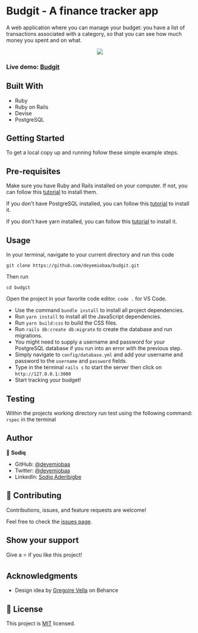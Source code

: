 # Budgit - A finance tracker app

A web application where you can manage your budget: you have a list of transactions associated with a category, so that you can see how much money you spent and on what.

<p align="center">
  <img src="https://user-images.githubusercontent.com/55185309/184538784-41eb91d2-6b37-47e5-bd8c-256516653aab.png" />
</p>


### Live demo: [Budgit](https://my-budgit-app.herokuapp.com/)

## Built With

- Ruby
- Ruby on Rails
- Devise
- PostgreSQL

## Getting Started

To get a local copy up and running follow these simple example steps.


## Pre-requisites
Make sure you have Ruby and Rails installed on your computer. If not, you can follow this [tutorial](https://guides.rubyonrails.org/getting_started.html#creating-a-new-rails-project) to install them.

If you don't have PostgreSQL installed, you can follow this [tutorial](https://www.postgresql.org/download/) to install it.

If you don't have yarn installed, you can follow this [tutorial](https://classic.yarnpkg.com/en/docs/install/#debian-stable) to install it.
  
## Usage
In your terminal, navigate to your current directory and run this code

`git clone https://github.com/deyemiobaa/budgit.git`

Then run

`cd budgit`

Open the project in your favorite code editor. `code .` for VS Code.

  - Use the command `bundle install` to install all project dependencies.
  - Run `yarn install` to install all the JavaScript dependencies.
  - Run `yarn build:css` to build the CSS files.
  - Run `rails db:create db:migrate` to create the database and run migrations.
  - You might need to supply a username and password for your PostgreSQL database if you run into an error with the previous step.
  - Simply navigate to `config/database.yml` and add your username and password to the `username` and `password` fields.
  - Type in the terminal `rails s` to start the server then click on `http://127.0.0.1:3000`
  - Start tracking your budget!
  

## Testing

Within the projects working directory run test using the following command:
 `rspec` in the terminal


## Author

👤 **Sodiq**

- GitHub: [@deyemiobaa](https://github.com/deyemiobaa)
- Twitter: [@deyemiobaa](https://twitter.com/deyemiobaa)
- LinkedIn: [Sodiq Aderibigbe](https://linkedin.com/in/sodiqa)

## 🤝 Contributing

Contributions, issues, and feature requests are welcome!

Feel free to check the [issues page](https://github.com/deyemiobaa/budgit/issues).


## Show your support

Give a ⭐️ if you like this project!


## Acknowledgments

- Design idea by [Gregoire Vella](https://www.behance.net/gallery/19759151/Snapscan-iOs-design-and-branding) on Behance


## 📝 License

This project is [MIT](LICENSE) licensed.
